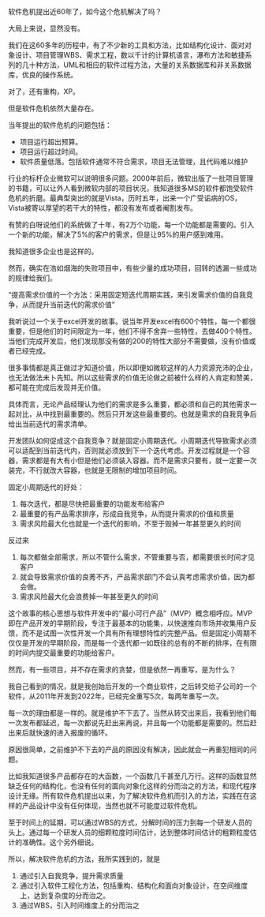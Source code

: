 软件危机提出近60年了，如今这个危机解决了吗？

大局上来说，显然没有。

我们在这60多年的历程中，有了不少新的工具和方法，比如结构化设计、面对对象设计、项目管理WBS、需求工程，数以千计的计算机语言，瀑布方法和敏捷系列的几十种方法，UML和相应的软件过程方法，大量的关系数据库和非关系数据库，优良的操作系统。

对了，还有重构，XP。

但是软件危机依然大量存在。

当年提出的软件危机的问题包括：

- 项目运行超出预算。
- 项目运行超过时间。
- 软件质量低落。包括软件通常不符合需求，项目无法管理，且代码难以维护


行业的标杆企业微软可以说明很多问题。2000年前后，微软出版了一批项目管理的书籍，可以让外人看到微软内部的项目状况，我知道很多MS的软件都饱受软件危机的折磨。最典型突出的就是Vista，历时五年，出来一个广受诟病的OS，Vista被寄以厚望的若干大的特性，都没有发布或者阉割发布。

有赞的白呀说他们的系统做了十年，有2万个功能，每一个功能都是需要的。引入一个新的功能，解决了5%的客户的需求，但是让95%的用户感到难用。

我知道很多企业也是这样的。

然而，确实在浩如烟海的失败项目中，有些少量的成功项目，回转的透漏一些成功的规律给我们。

“提高需求价值的一个方法：采用固定短迭代周期实践，来引发需求价值的自我竞争，从而提升当前迭代的需求价值”

我听说过一个关于excel开发的故事。说当年开发excel有600个特性，每一个都很重要，但是他们的时间限定为一年，他们不得不舍弃一些特性，去做400个特性。当他们完成开发后，他们发现那没有做的200的特性大部分不需要做，没有价值或者已经完成。

很多事情都是真正做过才知道价值，所以即便如微软这样的人力资源充沛的企业，也无法做法未卜先知。所以这些需求的价值无论做之前被什么样的人肯定和赞美，都可能在完成后发现并无价值。

具体而言，无论产品经理认为他们的需求是多么重要，都必须和自己的其他需求一起对比，从中找到最重要的。然后只开发这些最重要的。也就是需求的自我竞争后给出当前迭代的需求清单。

开发团队如何促成这个自我竞争？就是固定小周期迭代。小周期迭代导致需求必须可以适配到当前迭代内，否则就必须放到下一个迭代考虑。开发过程就是一个容器，需求都是有大有小但是他们必须装入容器。而不是需求只要有，就一定要一次装完，不行就改大容器，也就是无限制的增加项目时间。

固定小周期迭代的好处：

1. 每次迭代，都是尽快把最重要的功能发布给客户
2. 最重要的有产品需求排序，形成自我竞争，从而提升需求的价值和质量
3. 需求风险最大化也就是一个迭代的影响，不至于毁掉一年甚至更久的时间

反过来

1. 每次都做全部需求，所以不管什么需求，不管重要与否，都需要很长时间才见客户
2. 就会导致需求价值的良莠不齐，产品需求部门不会认真考虑需求价值，因为都会做。
3. 需求风险最大化会浪费掉一年甚至更久的时间

这个故事的核心思想与软件开发中的“最小可行产品”（MVP）概念相呼应。MVP即在产品开发的早期阶段，专注于最基本的功能集，以快速推向市场并收集用户反馈，而不是试图一次性开发一个具有所有理想特性的完整产品。但是固定小周期不仅仅是开发的早期阶段，而是每一个迭代都一如既往的总有的不断的排序，在有限的时间内提交最重要的功能给客户。

然而，有一些项目，并不存在需求的贪婪，但是依然一再重写，是为什么？

我自己看到的情况，就是我创始后开发的一个商业软件，之后转交给子公司的一个软件，从2011年开发到2022年，已经完全重写5次，每两年重写一次。

每一次的理由都是一样的。就是维护不下去了。当然从转交出来后，我看到他们每一次发布都延迟，每一次都说先赶出来再说，并且每一个功能都是需要的。然后赶出来后就快速的进入报废的循环。

原因很简单，之前维护不下去的产品的原因没有解决，因此就会一再重犯相同的问题。

比如我知道很多产品都存在的大函数，一个函数几千甚至几万行。这样的函数显然缺乏任何的结构化，也没有任何的面向对象化这样的分而治之的方法，和现代程序设计无缘。所有软件危机提出以来，为了解决软件危机而引入的方法，实践在在这样的产品设计中没有任何体现，当然也就不可能度过软件危机。


至于时间上的延期，可以通过WBS的方式，分解时间的压力到每一个研发人员的头上。通过每一个研发人员的细颗粒度时间估计，达到整体时间估计的粗颗粒度估计的准确性。这个另外细说。

所以，解决软件危机的方法，我所实践到的，就是

1. 通过引入自我竞争，提升需求质量
2. 通过引入软件工程化方法，包括重构、结构化和面向对象设计，在空间维度上，达到复杂度的分而治之。
3. 通过WBS，引入时间维度上的分而治之
